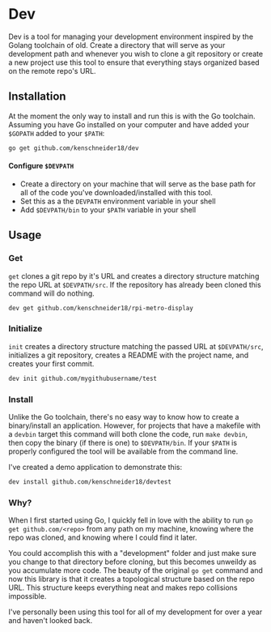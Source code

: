 <!-- Copyright 2021 Kenneth Schneider

Licensed under the Apache License, Version 2.0 (the "License");
you may not use this file except in compliance with the License.
You may obtain a copy of the License at

   http://www.apache.org/licenses/LICENSE-2.0

Unless required by applicable law or agreed to in writing,
software distributed under the License is distributed on an
"AS IS" BASIS, WITHOUT WARRANTIES OR CONDITIONS OF ANY KIND,
either express or implied. See the License for the specific
language governing permissions and limitations under the License. -->
# Dev

Dev is a tool for managing your development environment inspired by the Golang toolchain of old. Create a directory that will serve as your development path and whenever you wish to clone a git repository or create a new project use this tool to ensure that everything stays organized based on the remote repo's URL.

## Installation

At the moment the only way to install and run this is with the Go toolchain. Assuming you have Go installed on your computer and have added your `$GOPATH` added to your `$PATH`:

`go get github.com/kenschneider18/dev`

#### Configure `$DEVPATH`

- Create a directory on your machine that will serve as the base path for all of the code you've downloaded/installed with this tool.
- Set this as a the `DEVPATH` environment variable in your shell
- Add `$DEVPATH/bin` to your `$PATH` variable in your shell

## Usage

### Get

`get` clones a git repo by it's URL and creates a directory structure matching the repo URL at `$DEVPATH/src`. If the repository has already been cloned this command will do nothing.

```sh
dev get github.com/kenschneider18/rpi-metro-display
```

### Initialize

`init` creates a directory structure matching the passed URL at `$DEVPATH/src`, initializes a git repository, creates a README with the project name, and creates your first commit.

```sh
dev init github.com/mygithubusername/test
```

### Install

Unlike the Go toolchain, there's no easy way to know how to create a binary/install an application. However, for projects that have a makefile with a `devbin` target this command will both clone the code, run `make devbin`, then copy the binary (if there is one) to `$DEVPATH/bin`. If your `$PATH` is properly configured the tool will be available from the command line.

I've created a demo application to demonstrate this:

```sh
dev install github.com/kenschneider18/devtest
```

### Why?

When I first started using Go, I quickly fell in love with the ability to run `go get github.com/<repo>` from any path on my machine, knowing where the repo was cloned, and knowing where I could find it later.

You could accomplish this with a "development" folder and just make sure you change to that directory before cloning, but this becomes unweildy as you accumulate more code. The beauty of the original `go get` command and now this library is that it creates a topological structure based on the repo URL. This structure keeps everything neat and makes repo collisions impossible.

I've personally been using this tool for all of my development for over a year and haven't looked back.
